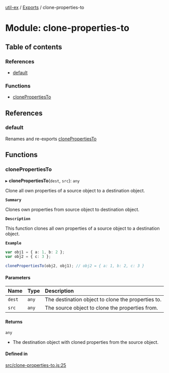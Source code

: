 [util-ex](../README.md) / [Exports](../modules.md) / clone-properties-to

# Module: clone-properties-to

## Table of contents

### References

- [default](clone_properties_to.md#default)

### Functions

- [clonePropertiesTo](clone_properties_to.md#clonepropertiesto)

## References

### default

Renames and re-exports [clonePropertiesTo](clone_properties_to.md#clonepropertiesto)

## Functions

### clonePropertiesTo

▸ **clonePropertiesTo**(`dest`, `src`): `any`

Clone all own properties of a source object to a destination object.

**`Summary`**

Clones own properties from source object to destination object.

**`Description`**

This function clones all own properties of a source object to a destination object.

**`Example`**

```ts
var obj1 = { a: 1, b: 2 };
var obj2 = { c: 3 };

clonePropertiesTo(obj2, obj1); // obj2 = { a: 1, b: 2, c: 3 }
```

#### Parameters

| Name | Type | Description |
| :------ | :------ | :------ |
| `dest` | `any` | The destination object to clone the properties to. |
| `src` | `any` | The source object to clone the properties from. |

#### Returns

`any`

- The destination object with cloned properties from the source object.

#### Defined in

[src/clone-properties-to.js:25](https://github.com/snowyu/util-ex.js/blob/fa686d8/src/clone-properties-to.js#L25)

